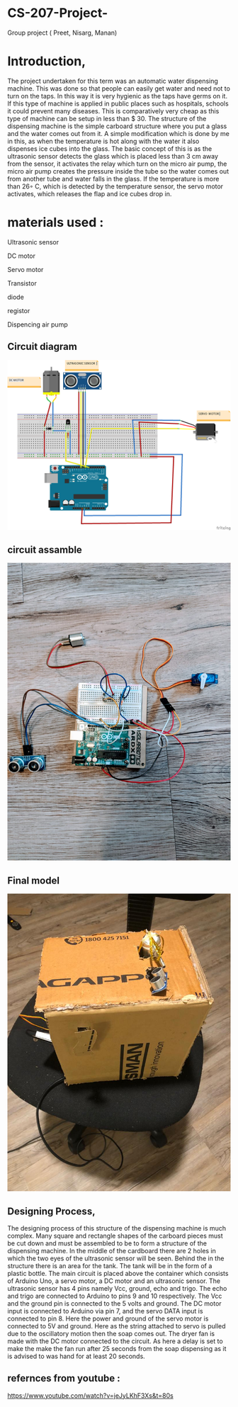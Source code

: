 # CS-207-Project-
Group project ( Preet, Nisarg, Manan)

# Introduction,

The project undertaken for this term was an automatic water dispensing machine. This
was done so that people can easily get water and need not to turn on the taps. In this way it is
very hygienic as the taps have germs on it. If this type of machine is applied in public places
such as hospitals, schools it could prevent many diseases. This is comparatively very cheap as
this type of machine can be setup in less than $ 30. The structure of the dispensing machine is the
simple carboard structure where you put a glass and the water comes out from it. A simple
modification which is done by me in this, as when the temperature is hot along with the water it
also dispenses ice cubes into the glass.
The basic concept of this is as the ultrasonic sensor detects the glass which is placed less
than 3 cm away from the sensor, it activates the relay which turn on the micro air pump, the
micro air pump creates the pressure inside the tube so the water comes out from another tube and
water falls in the glass. If the temperature is more than 26◦ C, which is detected by the
temperature sensor, the servo motor activates, which releases the flap and ice cubes drop in.

# materials used : 

Ultrasonic sensor 

DC motor 

Servo motor 

Transistor 

diode 

registor

Dispencing air pump

## Circuit diagram

<img src="CS 207 project.png">

## circuit assamble

<img src="project2.jpeg">

## Final model 

<img src="project1.jpeg">

## Designing Process,

The designing process of this structure of the dispensing machine is much
complex. Many square and rectangle shapes of the carboard pieces must be cut
down and must be assembled to be to form a structure of the dispensing machine.
In the middle of the cardboard there are 2 holes in which the two eyes of the
ultrasonic sensor will be seen. Behind the in the structure there is an area for the
tank. The tank will be in the form of a plastic bottle.
The main circuit is placed above the container which consists of Arduino
Uno, a servo motor, a DC motor and an ultrasonic sensor. The ultrasonic sensor
has 4 pins namely Vcc, ground, echo and trigo. The echo and trigo are connected
to Arduino to pins 9 and 10 respectively. The Vcc and the ground pin is connected
to the 5 volts and ground. The DC motor input is connected to Arduino via pin 7,
and the servo DATA input is connected to pin 8. Here the power and ground of the
servo motor is connected to 5V and ground. Here as the string attached to servo is
pulled due to the oscillatory motion then the soap comes out. The dryer fan is made
with the DC motor connected to the circuit. As here a delay is set to make the
make the fan run after 25 seconds from the soap dispensing as it is advised to was
hand for at least 20 seconds.

## refernces from youtube :

https://www.youtube.com/watch?v=jeJyLKhF3Xs&t=80s

